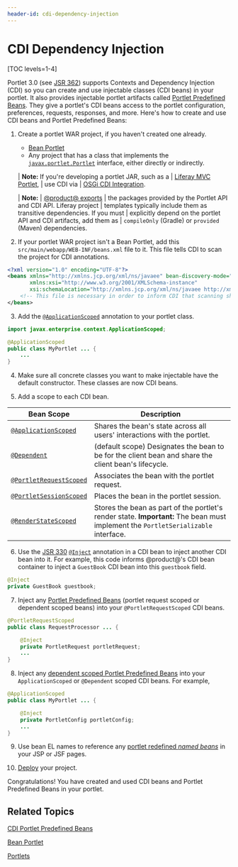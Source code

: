 ```yaml
---
header-id: cdi-dependency-injection
---
```


# CDI Dependency Injection

[TOC levels=1-4]

Portlet 3.0 (see [JSR 362](https://jcp.org/en/jsr/detail?id=362)) supports 
Contexts and Dependency Injection (CDI) so you can create and use
injectable classes (CDI beans) in your portlet. It also provides injectable
portlet artifacts called 
[Portlet Predefined Beans](/docs/7-2/reference/-/knowledge_base/r/cdi-portlet-predefined-beans).
They give a portlet's CDI beans access to the portlet configuration,
preferences, requests, responses, and more. Here's how to create and use CDI
beans and Portlet Predefined Beans: 

1.  Create a portlet WAR project, if you haven't created one 
    already. 

    -   [Bean Portlet](/docs/7-2/appdev/-/knowledge_base/a/bean-portlet)
    -   Any project that has a class that implements the
        [`javax.portlet.Portlet`](https://docs.liferay.com/portlet-api/3.0/javadocs/javax/portlet/Portlet.html)
        interface, either directly or indirectly. 

    | **Note:** If you're developing a portlet JAR, such as a
    | [Liferay MVC Portlet](/docs/7-2/appdev/-/knowledge_base/a/liferay-mvc-portlet),
    | use CDI via
    | [OSGi CDI Integration](/docs/7-2/frameworks/-/knowledge_base/f/osgi-cdi-integration). 

    | **Note:**
    | [@product@ exports](/docs/7-2/reference/-/knowledge_base/r/third-party-packages-product-exports)
    | the packages provided by the Portlet API and CDI API. Liferay project
    | templates typically include them as transitive dependencies. If you must
    | explicitly depend on the portlet API and CDI artifacts, add them as
    | `compileOnly` (Gradle) or `provided` (Maven) dependencies. 

2.  If your portlet WAR project isn't a Bean Portlet, add this
    `src/main/webapp/WEB-INF/beans.xml` file to it. This file tells CDI to
    scan the project for CDI annotations. 

```xml 
<?xml version="1.0" encoding="UTF-8"?>
<beans xmlns="http://xmlns.jcp.org/xml/ns/javaee" bean-discovery-mode="all" version="1.2"
	   xmlns:xsi="http://www.w3.org/2001/XMLSchema-instance"
	   xsi:schemaLocation="http://xmlns.jcp.org/xml/ns/javaee http://xmlns.jcp.org/xml/ns/javaee/beans_1_1.xsd">
	<!-- This file is necessary in order to inform CDI that scanning should occur for CDI annotations. -->
</beans>
``` 

3.  Add the
    [`@ApplicationScoped`](https://docs.oracle.com/javaee/7/api/javax/enterprise/context/ApplicationScoped.html)
    annotation to your portlet class. 

```java 
import javax.enterprise.context.ApplicationScoped;

@ApplicationScoped
public class MyPortlet ... {
    ...
}
```

4.  Make sure all concrete classes you want to make injectable have the default 
    constructor. These classes are now CDI beans. 

5.  Add a scope to each CDI bean. 

| Bean Scope              | Description      |
| ----------------------- | ---------------- |
| [`@ApplicationScoped`](https://docs.oracle.com/javaee/7/api/javax/enterprise/context/ApplicationScoped.html) | Shares the bean's state across all users' interactions with the portlet. |
| [`@Dependent`](https://docs.oracle.com/javaee/7/api/javax/enterprise/context/Dependent.html) | (default scope) Designates the bean to be for the client bean and share the client bean's lifecycle. |
| [`@PortletRequestScoped`](https://docs.liferay.com/portlet-api/3.0/javadocs/javax/portlet/annotations/PortletRequestScoped.html) | Associates the bean with the portlet request. |
| [`@PortletSessionScoped`](https://docs.liferay.com/portlet-api/3.0/javadocs/javax/portlet/annotations/PortletSessionScoped.html) | Places the bean in the portlet session. |
| [`@RenderStateScoped`](https://docs.liferay.com/portlet-api/3.0/javadocs/javax/portlet/annotations/RenderStateScoped.html) | Stores the bean as part of the portlet's render state. **Important:** The bean must implement the `PortletSerializable` interface. |

6.  Use the [JSR 330](https://jcp.org/en/jsr/detail?id=330)
    [`@Inject`](https://docs.oracle.com/javaee/7/api/javax/inject/Inject.html)
    annotation in a CDI bean to inject another CDI bean into it. For example,
    this code informs @product@'s CDI bean container to inject a `GuestBook` CDI
    bean into this `guestbook` field. 

```java
@Inject 
private GuestBook guestbook;
```

7.  Inject any [Portlet Predefined Beans](/docs/7-2/reference/-/knowledge_base/r/portlet-predefined-beans)
    (portlet request scoped or dependent scoped beans) into your
    `@PortletRequestScoped` CDI beans. 

```java 
@PortletRequestScoped 
public class RequestProcessor ... {

    @Inject 
    private PortletRequest portletRequest;
    ...
}
```

8.  Inject any [dependent scoped Portlet Predefined Beans](/docs/7-2/reference/-/knowledge_base/r/portlet-predefined-beans) into
    your `ApplicationScoped` or `@Dependent` scoped CDI beans. For example,

```java
@ApplicationScoped
public class MyPortlet ... {

    @Inject 
    private PortletConfig portletConfig; 
    ...
}
```

9.  Use bean EL names to reference any 
    [portlet redefined *named beans*](/docs/7-2/reference/-/knowledge_base/r/cdi-portlet-predefined-beans)
    in your JSP or JSF pages. 

10. [Deploy](/docs/7-2/reference/-/knowledge_base/r/deploying-a-project)
    your project. 

Congratulations! You have created and used CDI beans and Portlet Predefined
Beans in your portlet. 

## Related Topics 

[CDI Portlet Predefined Beans](/docs/7-2/reference/-/knowledge_base/r/cdi-portlet-predefined-beans)

[Bean Portlet](/docs/7-2/appdev/-/knowledge_base/a/bean-portlet) 

[Portlets](/docs/7-2/frameworks/-/knowledge_base/f/portlets) 
